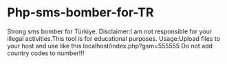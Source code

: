 # Php-sms-bomber-for-TR
Strong sms bomber for Türkiye.
Disclaimer:I am not responsible for your illegal activities.This tool is for educational purposes.
Usage:Upload files to your host and use like this localhost/index.php?gsm=555555
Do not add country codes to number!!!
